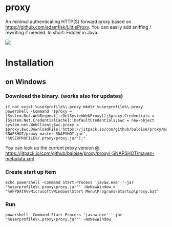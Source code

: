 # proxy
An minimal authenticating HTTP(S) forward proxy based on https://github.com/adamfisk/LittleProxy. You can easily add sniffing / rewriting if needed. In short: Fiddler in Java 

[![](https://jitpack.io/v/baloise/proxy.svg)](https://jitpack.io/com/github/baloise/proxy/master-SNAPSHOT/proxy-master-SNAPSHOT.jar)

# Installation

## on Windows

### Download the binary. (works also for updates)

```
if not exist %userprofile%\.proxy mkdir %userprofile%\.proxy
powershell -Command "$proxy = [System.Net.WebRequest]::GetSystemWebProxy();$proxy.Credentials = [System.Net.CredentialCache]::DefaultCredentials;$wc = new-object system.net.WebClient;$wc.proxy = $proxy;$wc.DownloadFile('https://jitpack.io/com/github/baloise/proxy/master-SNAPSHOT/proxy-master-SNAPSHOT.jar', '%USERPROFILE%/.proxy/proxy.jar');"
```
You can look up the current proxy version @ https://jitpack.io/com/github/baloise/proxy/proxy/-SNAPSHOT/maven-metadata.xml

### Create start up item
```
echo powershell -Command Start-Process 'javaw.exe' '-jar "%userprofile%\.proxy\proxy.jar"' -NoNewWindow > "%APPDATA%\Microsoft\Windows\Start Menu\Programs\Startup\proxy.bat"
```

### Run
```
powershell -Command Start-Process 'javaw.exe' '-jar "%userprofile%\.proxy\proxy.jar"' -NoNewWindow
```
